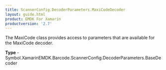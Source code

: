 ```yaml
---
title: ScannerConfig.DecoderParameters.MaxiCodeDecoder
layout: guide.html 
product: EMDK For Xamarin 
productversion: '2.7' 
---
```

The MaxiCode class provides access to parameters that are available for the MaxiCode decoder.

**Type** - Symbol.XamarinEMDK.Barcode.ScannerConfig.DecoderParameters.BaseDecoder




